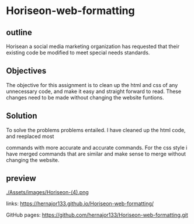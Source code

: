 # Horiseon-web-formatting

## outline

Horisean a social media marketing organization has requested that their existing code be modified to meet special needs standards.

## Objectives

The objective for this assignment is to clean up the html and css of any unnecessary code, and make it easy and straight forward
to read. These changes need to be made without changing the website funtions.

## Solution

To solve the problems problems entailed. I have cleaned up the html code, and reeplaced most <div> commands with more accurate
and accurate commands. For the css style i have merged commands that are similar and make sense to merge without changing the website.

## preview
[./Assets/images/Horiseon-(4).png](./Assets/images/Horiseon-(4).png)






links:
https://hernajor133.github.io/Horiseon-web-formatting/

GitHub pages: 
https://github.com/hernajor133/Horiseon-web-formatting.git
